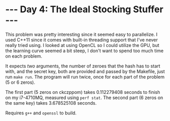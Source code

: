 # --- Day 4: The Ideal Stocking Stuffer ---
This problem was pretty interesting since it seemed easy to parallelize. I used
C++11 since it comes with built-in threading support that I've never really
tried using. I looked at using OpenCL so I could utilize the GPU, but the
learning curve seemed a bit steep, I don't want to spend too much time on each
problem.

It expects _two_ arguments, the number of zeroes that the hash has to start
with, and the secret key, both are provided and passed by the Makefile, just run
`make run`. The program will run twice, once for each part of the problem (5 or
6 zeros).

The first part (5 zeros on ckczppom) takes 0.112279408 seconds to finish on my
i7-4710MQ, measured using `perf stat`. The second part (6 zeros on the same key)
takes 3.678525108 seconds.

Requires `g++` and `openssl` to build.
